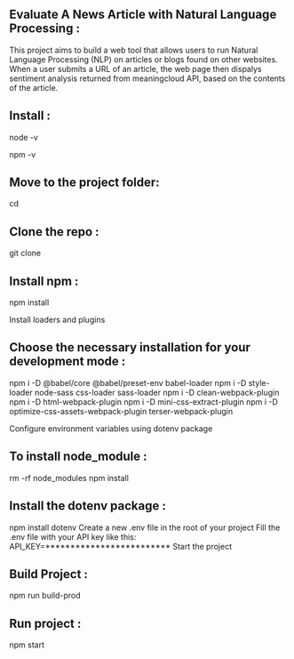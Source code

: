 Evaluate A News Article with Natural Language Processing :
-----------------------------------------------------------

This project aims to build a web tool that allows users to run Natural Language Processing (NLP) on articles or blogs found on other websites. When a user submits a URL of an article, the web page then dispalys sentiment analysis returned from meaningcloud API, based on the contents of the article.

Install :
-----------

node -v

npm -v

Move to the project folder:
-------------------------
cd <project directory>
  
Clone the repo :
------------------  
git clone <repo>
  
Install npm :
-------------
npm install
  
Install loaders and plugins
  
  Choose the necessary installation for your development mode : 
-----------------------------------------------------------------
npm i -D @babel/core @babel/preset-env babel-loader
npm i -D style-loader node-sass css-loader sass-loader
npm i -D clean-webpack-plugin
npm i -D html-webpack-plugin
npm i -D mini-css-extract-plugin
npm i -D optimize-css-assets-webpack-plugin terser-webpack-plugin

Configure environment variables using dotenv package
 
To install node_module :
--------------------------
  rm -rf node_modules npm install

Install the dotenv package :
  ---------------------------------
npm install dotenv
Create a new .env file in the root of your project
Fill the .env file with your API key like this:
API_KEY=*************************
Start the project

Build	Project :
-------------------
npm run build-prod	
  
Run project :
---------------
npm start	

